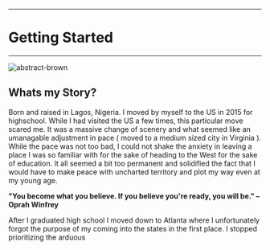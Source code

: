 
--- 

# Getting Started

---


![abstract-brown](assets/images/abstract-brown.jpg)

## Whats my Story?

Born and raised in Lagos, Nigeria. I moved by myself to the US in 2015 for highschool. While I had visited the US a few times, this particular move scared me. It was a massive change of scenery and what seemed like an umanagable adjustment in pace ( moved to a medium sized city in Virginia ). While the pace was not too bad, I could not shake the anxiety in leaving a place I was so familiar with for the sake of heading to the West for the sake of education. It all seemed a bit too permanent and solidified the fact that I would have to make peace with uncharted territory and plot my way even at my young age.

__"You become what you believe. If you believe you're ready, you will be." – Oprah Winfrey__


After I graduated high school I moved down to Atlanta where I unfortunately forgot the purpose of my coming into the states in the first place. I stopped prioritizing the arduous 